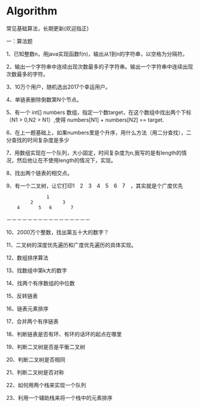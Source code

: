 # Algorithm
常见基础算法，长期更新(欢迎指正)

一：算法题

1、已知整数n，用java实现函数f(n)，输出从1到n的字符串，以空格为分隔符。

2、输出一个字符串中连续出现次数最多的子字符串。输出一个字符串中连续出现次数最多的字符。

3、10万个用户，随机选出2017个幸运用户。

4、单链表删除倒数第N个节点。

5、有一个 int[] numbers 数组，指定一个数target，在这个数组中找出两个下标（N1 > 0,N2 > N1）,使得 numbers[N1] + numbers[N2] == target.

6、在上一题基础上，如果numbers里是个升序，用什么方法（用二分查找），二分查找的时间复杂度是多少

7、用数组实现在一个队列，大小固定，时间复杂度为n,我写的是有length的情况，然后他让在不使用length的情况下，实现。

8、找出两个链表的相交点。

9、有一个二叉树，让它打印1　2　3　4　5　6　7　，其实就是个广度优先
         
                   1
             2           3
        4       5   6       7
   －－－－－－－－－－－－－－－－

10、2000万个整数，找出第五十大的数字？

11、二叉树的深度优先遍历和广度优先遍历的具体实现。

12、数组排序算法

13、找数组中第k大的数字

14、找两个有序数组的中位数

15、反转链表

16、链表元素排序

17、合并两个有序链表

18、判断链表是否有环、有环的话环的起点在哪里

19、判断二叉树是否是平衡二叉树

20、判断二叉树是否相同

21、判断二叉树是否对称

22、如何用两个栈来实现一个队列

23、利用一个辅助栈来将一个栈中的元素排序

